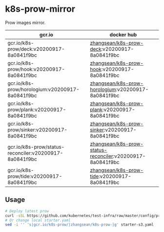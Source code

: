 # k8s-prow-mirror

Prow images mirror.

gcr.io | docker hub
---|---
gcr.io/k8s-prow/deck:v20200917-8a0841f9bc | [zhangsean/k8s-prow-deck](https://hub.docker.com/r/zhangsean/k8s-prow-deck):v20200917-8a0841f9bc
gcr.io/k8s-prow/hook:v20200917-8a0841f9bc | [zhangsean/k8s-prow-hook](https://hub.docker.com/r/zhangsean/k8s-prow-hook):v20200917-8a0841f9bc
gcr.io/k8s-prow/horologium:v20200917-8a0841f9bc | [zhangsean/k8s-prow-horologium](https://hub.docker.com/r/zhangsean/k8s-prow-horologium):v20200917-8a0841f9bc
gcr.io/k8s-prow/plank:v20200917-8a0841f9bc | [zhangsean/k8s-prow-plank](https://hub.docker.com/r/zhangsean/k8s-prow-plank):v20200917-8a0841f9bc
gcr.io/k8s-prow/sinker:v20200917-8a0841f9bc | [zhangsean/k8s-prow-sinker](https://hub.docker.com/r/zhangsean/k8s-prow-sinker):v20200917-8a0841f9bc
gcr.io/k8s-prow/status-reconciler:v20200917-8a0841f9bc | [zhangsean/k8s-prow-status-reconciler](https://hub.docker.com/r/zhangsean/k8s-prow-status-reconciler):v20200917-8a0841f9bc
gcr.io/k8s-prow/tide:v20200917-8a0841f9bc | [zhangsean/k8s-prow-tide](https://hub.docker.com/r/zhangsean/k8s-prow-tide):v20200917-8a0841f9bc

## Usage

```bash
# Deploy latest prow
curl -sSL https://github.com/kubernetes/test-infra/raw/master/config/prow/cluster/starter-s3.yaml | sed 's|gcr.io/k8s-prow/|zhangsean/k8s-prow-|g' | kubectl apply -f -
# Or change local starter.yaml
sed -i '' 's|gcr.io/k8s-prow/|zhangsean/k8s-prow-|g' starter-s3.yaml
```
